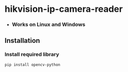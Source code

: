 # hikvision-ip-camera-reader
* ### Works on Linux and Windows


## Installation

### Install required library
```
pip install opencv-python
```
